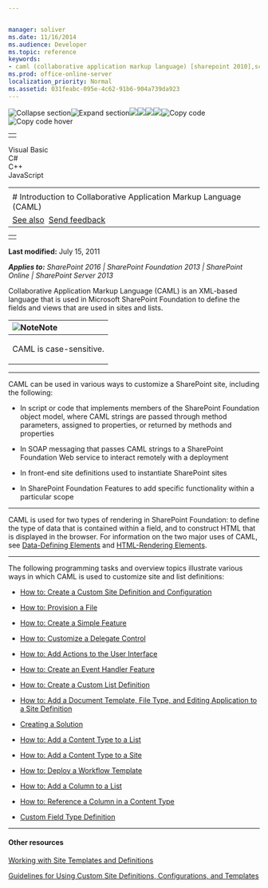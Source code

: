 ```yaml
---


manager: soliver
ms.date: 11/16/2014
ms.audience: Developer
ms.topic: reference
keywords:
- caml (collaborative application markup language) [sharepoint 2010],schemas [SharePoint 2010], CAML,Collaborative Application Markup Language (CAML) [SharePoint 2010]
ms.prod: office-online-server
localization_priority: Normal
ms.assetid: 031feabc-095e-4c62-91b6-904a739da923
---
```


![Collapse
section](../icons/collapse_all.gif "Collapse section")![Expand
section](../icons/expand_all.gif "Expand section")![](../icons/collapse_all.gif)![](../icons/expand_all.gif)![](../icons/dropdown.gif)![](../icons/dropdownHover.gif)![Copy
code](../icons/copycode.gif "Copy code")![Copy code
hover](../icons/copycodeHighlight.gif "Copy code hover")
<table>
<tbody>
<tr class="odd">
<td align="left"></td>
</tr>
</tbody>
</table>

Visual Basic  
C\#  
C++  
JavaScript  

<table>
<tbody>
<tr class="odd">
<td align="left"><span id="runningHeaderText"></span></td>
</tr>
<tr class="even">
<td align="left"># Introduction to Collaborative Application Markup Language (CAML)</td>
</tr>
<tr class="odd">
<td align="left"><a href="#seeAlsoToggle">See also</a>  <span id="headfeedbackarea" class="feedbackhead"><a href="javascript:SubmitFeedback(&#39;docthis@Microsoft.com&#39;,&#39;&#39;,&#39;&#39;,&#39;&#39;,&#39;1.0.18082.1225&#39;,&#39;%0\dThank%20you%20for%20your%20feedback.%20The%20developer%20writing%20teams%20use%20your%20feedback%20to%20improve%20documentation.%20While%20we%20are%20reviewing%20your%20feedback,%20we%20may%20send%20you%20e-mail%20to%20ask%20for%20clarification%20or%20feedback%20on%20a%20solution.%20We%20do%20not%20use%20your%20e-mail%20address%20for%20any%20other%20purpose%20and%20we%20delete%20it%20after%20we%20finish%20our%20review.%0\AFor%20further%20information%20about%20the%20privacy%20policies%20of%20Microsoft,%20please%20see%20http://privacy.microsoft.com/en-us/default.aspx.%0\A%0\d&#39;,&#39;Customer%20feedback&#39;);">Send feedback</a></span></td>
</tr>
</tbody>
</table>

<table>
<colgroup>
<col width="100%" />
</colgroup>
<tbody>
<tr class="odd">
<td align="left"></td>
</tr>
</tbody>
</table>

**Last modified:** July 15, 2011

***Applies to:** SharePoint 2016 | SharePoint Foundation 2013 |
SharePoint Online | SharePoint Server 2013*

Collaborative Application Markup Language (CAML) is an XML-based
language that is used in Microsoft SharePoint Foundation to define the
fields and views that are used in sites and lists.

<table>
<colgroup>
<col width="100%" />
</colgroup>
<thead>
<tr class="header">
<th align="left"><img src="../icons/alert_note.gif" title="Note" alt="Note" /><strong>Note</strong></th>
</tr>
</thead>
<tbody>
<tr class="odd">
<td align="left"><p>CAML is case-sensitive.</p></td>
</tr>
</tbody>
</table>


-----------------------------------------------------------------------------------------------------------------------------------------------------------------------------------------------------------------

CAML can be used in various ways to customize a SharePoint site,
including the following:

-   In script or code that implements members of the SharePoint
    Foundation object model, where CAML strings are passed through
    method parameters, assigned to properties, or returned by methods
    and properties

-   In SOAP messaging that passes CAML strings to a SharePoint
    Foundation Web service to interact remotely with a deployment

-   In front-end site definitions used to instantiate SharePoint sites

-   In SharePoint Foundation Features to add specific functionality
    within a particular scope


--------------------------------------------------------------------------------------------------------------------------------------------------------------------------------------------------------

CAML is used for two types of rendering in SharePoint Foundation: to
define the type of data that is contained within a field, and to
construct HTML that is displayed in the browser. For information on the
two major uses of CAML, see <span sdata="link">[Data-Defining
Elements](data-defining-elements.htm)</span> and <span
sdata="link">[HTML-Rendering
Elements](html-rendering-elements.htm)</span>.


----------------------------------------------------------------------------------------------------------------------------------------------------------------------------------------------------------

The following programming tasks and overview topics illustrate various
ways in which CAML is used to customize site and list definitions:

-   [How to: Create a Custom Site Definition and
    Configuration](http://msdn.microsoft.com/library/62b0552d-b7a7-4856-b906-c7bcb3155792(Office.15).aspx)

-   [How to: Provision a
    File](http://msdn.microsoft.com/library/438d5a75-7f39-4fa9-a365-d86e8ba967b6(Office.15).aspx)

-   [How to: Create a Simple
    Feature](http://msdn.microsoft.com/library/c7dc2cfb-0cfa-44d8-b95f-4b95b1847e18(Office.15).aspx)

-   [How to: Customize a Delegate
    Control](http://msdn.microsoft.com/library/9db44a39-33df-43d9-b873-3b41310090af(Office.15).aspx)

-   [How to: Add Actions to the User
    Interface](http://msdn.microsoft.com/library/b2403912-161d-408f-90ae-6b95c014d054(Office.15).aspx)

-   [How to: Create an Event Handler
    Feature](http://msdn.microsoft.com/library/4f70b1ea-dafe-4068-a6b0-55402b7618dc(Office.15).aspx)

-   [How to: Create a Custom List
    Definition](http://msdn.microsoft.com/library/6f0aed4a-d80a-4e42-8f12-c6b83c8cc207(Office.15).aspx)

-   [How to: Add a Document Template, File Type, and Editing Application
    to a Site
    Definition](http://msdn.microsoft.com/library/09503b28-df8c-4e22-b4f8-7272fd1dac2b(Office.15).aspx)

-   [Creating a
    Solution](http://msdn.microsoft.com/library/74e59a33-4e52-4282-99aa-0d17c322fa70(Office.15).aspx)

-   [How to: Add a Content Type to a
    List](http://msdn.microsoft.com/library/5ae6e295-a406-4f90-920f-030c0dfcd666(Office.15).aspx)

-   [How to: Add a Content Type to a
    Site](http://msdn.microsoft.com/library/8c448bfb-4036-451c-ac7d-2eccf13ccd5e(Office.15).aspx)

-   [How to: Deploy a Workflow
    Template](http://msdn.microsoft.com/library/ce2d465e-55cf-4465-8c98-c1c7c7a37e68(Office.15).aspx)

-   [How to: Add a Column to a
    List](http://msdn.microsoft.com/library/01ca58dc-2158-4526-a72d-036aaa2e6258(Office.15).aspx)

-   [How to: Reference a Column in a Content
    Type](http://msdn.microsoft.com/library/532c0174-a347-4ce2-8e5a-e129cdbe09f2(Office.15).aspx)

-   [Custom Field Type
    Definition](http://msdn.microsoft.com/library/b3315997-671f-4c29-9518-48cc4592f205(Office.15).aspx)


-------------------------------------------------------------------------------------------------------------------------------------------------------------------------------------------

#### Other resources

[Working with Site Templates and
Definitions](http://msdn.microsoft.com/library/1edf6d4d-eddb-4cb5-9034-ed394e8a3e01(Office.15).aspx)

[Guidelines for Using Custom Site Definitions, Configurations, and
Templates](http://msdn.microsoft.com/library/bc4e01b7-2aca-4cce-8bfa-4b647f95ff1d(Office.15).aspx)








